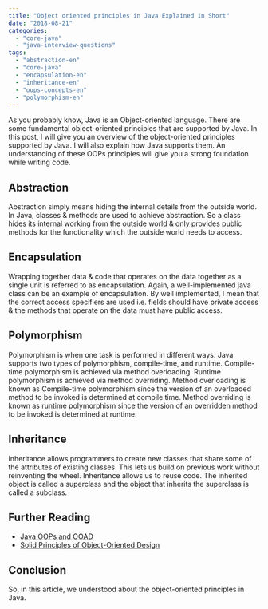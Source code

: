 ```yaml
---
title: "Object oriented principles in Java Explained in Short"
date: "2018-08-21"
categories: 
  - "core-java"
  - "java-interview-questions"
tags: 
  - "abstraction-en"
  - "core-java"
  - "encapsulation-en"
  - "inheritance-en"
  - "oops-concepts-en"
  - "polymorphism-en"
---
```


As you probably know, Java is an Object-oriented language. There are some fundamental object-oriented principles that are supported by Java. In this post, I will give you an overview of the object-oriented principles supported by Java. I will also explain how Java supports them. An understanding of these OOPs principles will give you a strong foundation while writing code.

## Abstraction

Abstraction simply means hiding the internal details from the outside world. In Java, classes & methods are used to achieve abstraction. So a class hides its internal working from the outside world & only provides public methods for the functionality which the outside world needs to access.

## Encapsulation

Wrapping together data & code that operates on the data together as a single unit is referred to as encapsulation. Again, a well-implemented java class can be an example of encapsulation. By well implemented, I mean that the correct access specifiers are used i.e. fields should have private access & the methods that operate on the data must have public access.

## Polymorphism

Polymorphism is when one task is performed in different ways. Java supports two types of polymorphism, compile-time, and runtime. Compile-time polymorphism is achieved via method overloading. Runtime polymorphism is achieved via method overriding. Method overloading is known as Compile-time polymorphism since the version of an overloaded method to be invoked is determined at compile time. Method overriding is known as runtime polymorphism since the version of an overridden method to be invoked is determined at runtime.

## Inheritance

Inheritance allows programmers to create new classes that share some of the attributes of existing classes. This lets us build on previous work without reinventing the wheel. Inheritance allows us to reuse code. The inherited object is called a superclass and the object that inherits the superclass is called a subclass.

## Further Reading

- [Java OOPs and OOAD](https://click.linksynergy.com/deeplink?id=MnzIZAZNE5Y&mid=39197&murl=https%3A%2F%2Fwww.udemy.com%2Fcourse%2Fjava-object-oriented-programming-analysis-design-oops-ooad%2F)
- [Solid Principles of Object-Oriented Design](https://click.linksynergy.com/deeplink?id=MnzIZAZNE5Y&mid=39197&murl=https%3A%2F%2Fwww.udemy.com%2Fcourse%2Fsolid-principles-of-object-oriented-design-q%2F)

## Conclusion

So, in this article, we understood about the object-oriented principles in Java.
